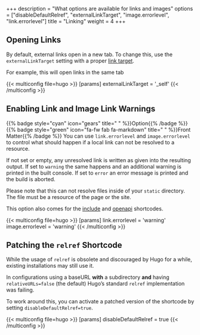 +++
description = "What options are available for links and images"
options = ["disableDefaultRelref", "externalLinkTarget", "image.errorlevel", "link.errorlevel"]
title = "Linking"
weight = 4
+++

## Opening Links

By default, external links open in a new tab. To change this, use the `externalLinkTarget` setting with a proper [link target](https://developer.mozilla.org/en-US/docs/Web/HTML/Element/a#target).

For example, this will open links in the same tab

{{< multiconfig file=hugo >}}
[params]
  externalLinkTarget = '_self'
{{< /multiconfig >}}

## Enabling Link and Image Link Warnings

{{% badge style="cyan" icon="gears" title=" " %}}Option{{% /badge %}} {{% badge style="green" icon="fa-fw fab fa-markdown" title=" " %}}Front Matter{{% /badge %}} You can use `link.errorlevel` and `image.errorlevel` to control what should happen if a local link can not be resolved to a resource.

If not set or empty, any unresolved link is written as given into the resulting output. If set to `warning` the same happens and an additional warning is printed in the built console. If set to `error` an error message is printed and the build is aborted.

Please note that this can not resolve files inside of your `static` directory. The file must be a resource of the page or the site.

This option also comes for the [include](shortcodes/include#enabling-link-warnings) and [openapi](shortcodes/openapi#enabling-link-warnings) shortcodes.

{{< multiconfig file=hugo >}}
[params]
  link.errorlevel = 'warning'
  image.errorlevel = 'warning'
{{< /multiconfig >}}

## Patching the `relref` Shortcode

While the usage of `relref` is obsolete and discouraged by Hugo for a while, existing installations may still use it.

In configurations using a baseURL **with** a subdirectory **and** having `relativeURLs=false` (the default) Hugo’s standard `relref` implementation was failing.

To work around this, you can activate a patched version of the shortcode by setting `disableDefaultRelref=true`.

{{< multiconfig file=hugo >}}
[params]
  disableDefaultRelref = true
{{< /multiconfig >}}
